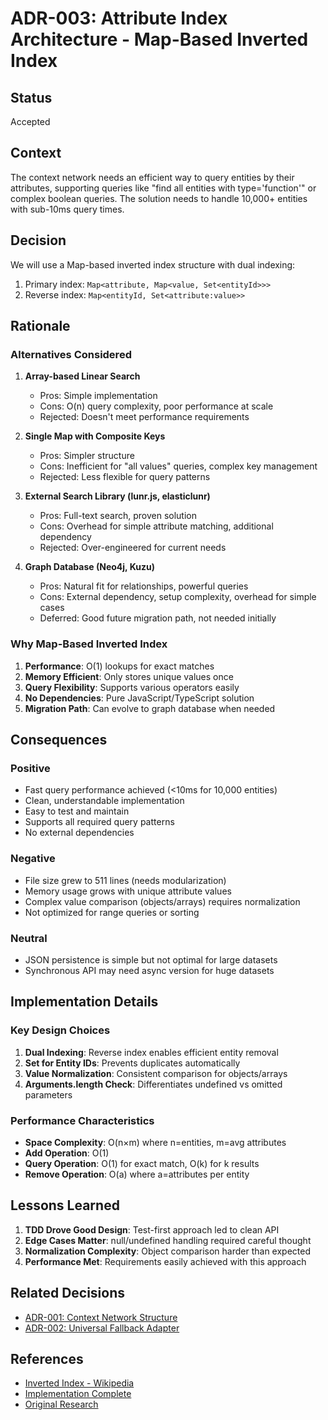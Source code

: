 # ADR-003: Attribute Index Architecture - Map-Based Inverted Index

## Status
Accepted

## Context
The context network needs an efficient way to query entities by their attributes, supporting queries like "find all entities with type='function'" or complex boolean queries. The solution needs to handle 10,000+ entities with sub-10ms query times.

## Decision
We will use a Map-based inverted index structure with dual indexing:
1. Primary index: `Map<attribute, Map<value, Set<entityId>>>`
2. Reverse index: `Map<entityId, Set<attribute:value>>`

## Rationale

### Alternatives Considered

1. **Array-based Linear Search**
   - Pros: Simple implementation
   - Cons: O(n) query complexity, poor performance at scale
   - Rejected: Doesn't meet performance requirements

2. **Single Map with Composite Keys**
   - Pros: Simpler structure
   - Cons: Inefficient for "all values" queries, complex key management
   - Rejected: Less flexible for query patterns

3. **External Search Library (lunr.js, elasticlunr)**
   - Pros: Full-text search, proven solution
   - Cons: Overhead for simple attribute matching, additional dependency
   - Rejected: Over-engineered for current needs

4. **Graph Database (Neo4j, Kuzu)**
   - Pros: Natural fit for relationships, powerful queries
   - Cons: External dependency, setup complexity, overhead for simple cases
   - Deferred: Good future migration path, not needed initially

### Why Map-Based Inverted Index

1. **Performance**: O(1) lookups for exact matches
2. **Memory Efficient**: Only stores unique values once
3. **Query Flexibility**: Supports various operators easily
4. **No Dependencies**: Pure JavaScript/TypeScript solution
5. **Migration Path**: Can evolve to graph database when needed

## Consequences

### Positive
- Fast query performance achieved (<10ms for 10,000 entities)
- Clean, understandable implementation
- Easy to test and maintain
- Supports all required query patterns
- No external dependencies

### Negative
- File size grew to 511 lines (needs modularization)
- Memory usage grows with unique attribute values
- Complex value comparison (objects/arrays) requires normalization
- Not optimized for range queries or sorting

### Neutral
- JSON persistence is simple but not optimal for large datasets
- Synchronous API may need async version for huge datasets

## Implementation Details

### Key Design Choices

1. **Dual Indexing**: Reverse index enables efficient entity removal
2. **Set for Entity IDs**: Prevents duplicates automatically
3. **Value Normalization**: Consistent comparison for objects/arrays
4. **Arguments.length Check**: Differentiates undefined vs omitted parameters

### Performance Characteristics
- **Space Complexity**: O(n×m) where n=entities, m=avg attributes
- **Add Operation**: O(1)
- **Query Operation**: O(1) for exact match, O(k) for k results
- **Remove Operation**: O(a) where a=attributes per entity

## Lessons Learned

1. **TDD Drove Good Design**: Test-first approach led to clean API
2. **Edge Cases Matter**: null/undefined handling required careful thought
3. **Normalization Complexity**: Object comparison harder than expected
4. **Performance Met**: Requirements easily achieved with this approach

## Related Decisions
- [ADR-001: Context Network Structure](./adr-001-context-network-structure.md)
- [ADR-002: Universal Fallback Adapter](./adr-002-universal-fallback-adapter.md)

## References
- [Inverted Index - Wikipedia](https://en.wikipedia.org/wiki/Inverted_index)
- [Implementation Complete](../implementation/attribute-index-completion.md)
- [Original Research](../research/relationships/shared_attribute_systems.md)